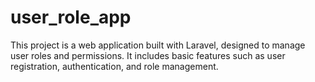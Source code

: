 # user_role_app
This project is a web application built with Laravel, designed to manage user roles and permissions. It includes basic features such as user registration, authentication, and role management.
